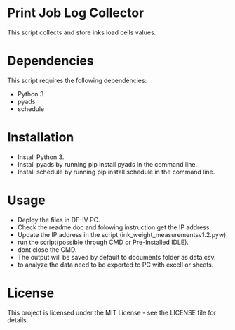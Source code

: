 # Print Job Log Collector
This script collects and store inks load cells values.

# Dependencies
This script requires the following dependencies:

- Python 3
- pyads
- schedule
# Installation
- Install Python 3.
- Install pyads by running pip install pyads in the command line.
- Install schedule by running pip install schedule in the command line. 
# Usage
- Deploy the files in DF-IV PC.
- Check the readme.doc and folowing instruction get the IP address.
- Update the IP address in the script (ink_weight_measurementsv1.2.pyw).
- run the script(possible through CMD or Pre-Installed IDLE).
- dont close the CMD.  
- The output will be saved by default to documents folder as data.csv.
- to analyze the data need to be exported to PC with excell or sheets.
# License
This project is licensed under the MIT License - see the LICENSE file for details.
